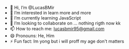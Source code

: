 - 👋 Hi, I’m @LucasBMir
- 👀 I’m interested in learn more and more
- 🌱 I’m currently learning JavaScript
- 💞️ I’m looking to collaborate on ... nothing rigth now kk
- 📫 How to reach me: lucasbmir95@gmail.com
- 😄 Pronouns: He, Him
- ⚡ Fun fact: Im yong but i will proff my age don't matters

<!---
LucasBMir/LucasBMir is a ✨ special ✨ repository because its `README.md` (this file) appears on your GitHub profile.
You can click the Preview link to take a look at your changes.
--->
